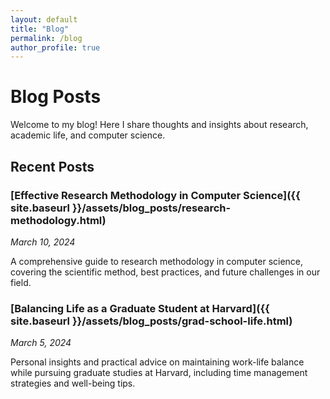 ```yaml
---
layout: default
title: "Blog"
permalink: /blog
author_profile: true
---
```


# Blog Posts

Welcome to my blog! Here I share thoughts and insights about research, academic life, and computer science.

## Recent Posts

### [Effective Research Methodology in Computer Science]({{ site.baseurl }}/assets/blog_posts/research-methodology.html)
*March 10, 2024*

A comprehensive guide to research methodology in computer science, covering the scientific method, best practices, and future challenges in our field.

### [Balancing Life as a Graduate Student at Harvard]({{ site.baseurl }}/assets/blog_posts/grad-school-life.html)
*March 5, 2024*

Personal insights and practical advice on maintaining work-life balance while pursuing graduate studies at Harvard, including time management strategies and well-being tips.
